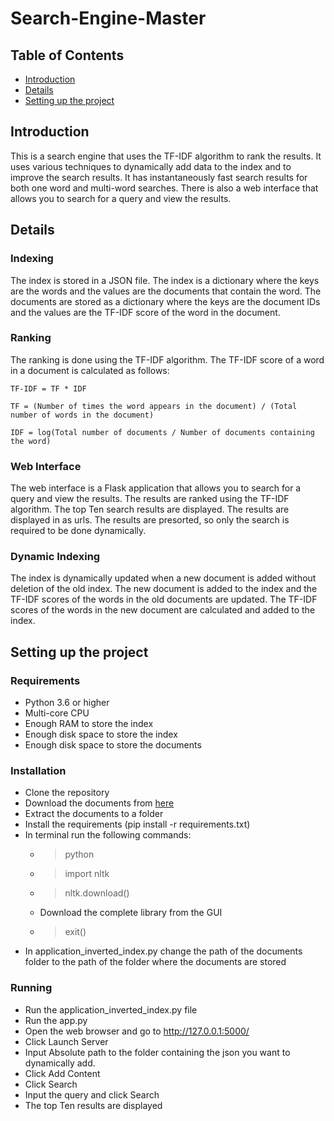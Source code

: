 # Search-Engine-Master

## Table of Contents

- [Introduction](#introduction)
- [Details](#Details)
- [Setting up the project](#Setting-up-the-project)


## Introduction

This is a search engine that uses the TF-IDF algorithm to rank the results. It uses various techniques to dynamically add data to the index and to improve the search results. It has instantaneously fast search results for both one word and multi-word searches.
There is also a web interface that allows you to search for a query and view the results.

## Details

### Indexing

The index is stored in a JSON file. The index is a dictionary where the keys are the words and the values are the documents that contain the word. The documents are stored as a dictionary where the keys are the document IDs and the values are the TF-IDF score of the word in the document.

### Ranking

The ranking is done using the TF-IDF algorithm. The TF-IDF score of a word in a document is calculated as follows:

`TF-IDF = TF * IDF`

`TF = (Number of times the word appears in the document) / (Total number of words in the document)`

`IDF = log(Total number of documents / Number of documents containing the word)`

### Web Interface

The web interface is a Flask application that allows you to search for a query and view the results. The results are ranked using the TF-IDF algorithm. The top Ten search results are displayed. The results are displayed in as urls. The results are presorted, so only the search is required to be done dynamically.

### Dynamic Indexing

The index is dynamically updated when a new document is added without deletion of the old index. The new document is added to the index and the TF-IDF scores of the words in the old documents are updated. The TF-IDF scores of the words in the new document are calculated and added to the index.

## Setting up the project

### Requirements

- Python 3.6 or higher
- Multi-core CPU
- Enough RAM to store the index
- Enough disk space to store the index
- Enough disk space to store the documents

### Installation

- Clone the repository
- Download the documents from [here](https://dataverse.harvard.edu/api/access/datafile/6078140)
- Extract the documents to a folder
- Install the requirements (pip install -r requirements.txt)
- In terminal run the following commands:
    - >python
    - >import nltk
    - >nltk.download()
    - Download the complete library from the GUI
    - >exit()
- In application_inverted_index.py change the path of the documents folder to the path of the folder where the documents are stored
### Running
- Run the application_inverted_index.py file
- Run the app.py
- Open the web browser and go to http://127.0.0.1:5000/
- Click Launch Server
- Input Absolute path to the folder containing the json you want to dynamically add.
- Click Add Content
- Click Search
- Input the query and click Search
- The top Ten results are displayed




